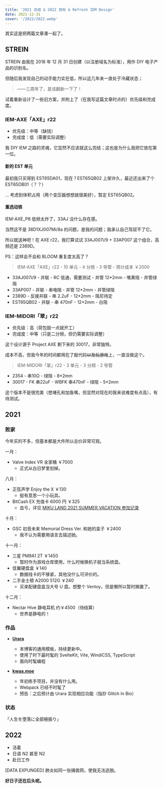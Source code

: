 ```yaml
---
title: '2021 总结 & 2022 目标 & Refresh IEM Design'
date: 2021-12-31
cover: '/2022/2022.webp'
---
```


其实这是把两篇文章凑一起了。

## STREIN

STREIN 由我在 2018 年 12 月 31 日创建（以注册域名为标准），用作 DIY 电子产品的识别名。

但随后我发现自己的动手能力实在低，所以这几年来一直处于冷藏状态；

> ——三周年了，是该翻新一下了！

试着重新设计了一些旧方案，并附上了（在我写这篇文章时点的）优先级和完成度。

### IEM-AXE「AXE」r22

- 优先级：中等（缺钱）
- 完成度：低（需要实际调整）

我 DIY IEM 之路的灵魂，它显然不应该就这么完结；这也是为什么我把它放在第一位。

#### 新的 EST 单元

最初我只买得到 EST65DA01，现在？EST65QB02 上架许久，最近还出来了个 EST65DB01（？？）

... 考虑到体积占用（两个变压器想想就很美好），暂定 EST65QB02。

#### 重选动铁

IEM-AXE_P8 低频太炸了，33AJ 没什么存在感。

当然这不是 38D1XJ007Mi/8a 的问题，是我的问题；我承认自己驾驭不了它。

所以就送神吧！在 AXE r22，我打算试试 33AJ007i/9 + 33AP007 这个组合，高频还是 2389D。

PS：这样会不会和 BLOOM 重复度太高了？

> IEM-AXE「AXE」r22 - 10 单元 - 4 分频 - 3 导管 - 预计成本 ￥2000

- 33AJ007i/9 - 并联 - RC 低通，需要测试 - 并管 12*2mm - 嘴黄阻 - 并管绿阻
- 33AP007 - 并联 - 串电阻 - 并管 12*2mm - 并管绿阻
- 2389D - 反接并联 - 串 2.2uF - 12*2mm - 阻尼待定
- EST65QB02 - 并联 - 串 470nF - 12*2mm - 白阻

### IEM-MIDORI「翠」r22

- 优先级：高（荷包鼓一点就开工）
- 完成度：中等（只是二分频，但仍需要实际调整）

这个设计源于 Project AXE 剩下来的 30017，非常独特。

成本不高，但我今年的时间都用在了敲代码~~以及玩游戏~~上，一直没做这个。

> IEM-MIDORI「翠」r22 - 3 单元 - 3 分频 - 2 导管

- 2354 - 串10Ω - 绿阻 - 8*2mm
- 30017 - FK 串22uF - WBFK 串470nF - 绿阻 - 5*2mm

这个版本不是很完美（想堵孔和加鱼嘴，但显然对现在的我来说难度有点高），有待测试。

## 2021

### 败家

今年买的不多，但基本都是大件所以总价非常可观。

一月：

- Valve Index VR 全家桶 ￥7000
  - 正式从白日梦里划掉。

八月：

- 正弦声学 Enjoy the X ￥130
  - 挺有意思一个小玩具。
- BitCash EX 充值卡 6000 円 ￥325
  - 血亏，详见 [MIKU LAND 2021 SUMMER VACATION 参加记录](https://kwaa.dev/mikuland-2021summer)

十月：

- GSC 初音未来 Memorial Dress Ver. 和她的盒子 ￥2400
  - 我不认为需要用语言去描述她。

十一月：

- 三星 PM9A1 2T ￥1450
  - 暂时作为游戏仓库使用，什么时候换机子就当系统盘。
- 佳翼硬盘盒 ￥140
  - 数据线卡的不够紧，其他没什么可评价的。
- 二手金士顿 A2000 512G ￥240
  - 买来配硬盘盒当大号 U 盘。想整个 Ventoy，但是懒所以暂时搁置了。

十二月：

- Nectar Hive 静电耳机 约￥4500（待结算）
  - 世界是静电的！

### 作品

- **[Urara](https://github.com/importantimport/urara)**
  - 本博客的通用模板，持续更新中。
  - 使用了时下最时髦的 SvelteKit, Vite, WindiCSS, TypeScript
  - 面向时髦编程

- **[kwaa.moe](https://github.com/kwaa/kwaa.moe)**
  - 年初练手项目，并没有什么用。
  - Webpack 已经不时髦了
  - 预告：之后预计由 Urara 实现相应功能（指抄 Glitch In Bio）

### 状态

「人生を堕落に全部極振り」

## 2022

- 活着
- 日语 N2 甚至 N2
- 赴日工作

[DATA EXPUNGED] 肺炎如同一张捕兽网，使我无法逃脱。

**好日子还在后头呢。**